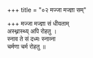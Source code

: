 +++
title = "०२ मज्जा मज्ज्ञा सम्"

+++
मज्जा मज्ज्ञा सं धीयताम्  
अस्थ्नास्थ्य् अपि रोहतु ।  
स्नाव ते सं दध्मः स्नाव्ना  
चर्मणा चर्म रोहतु ॥